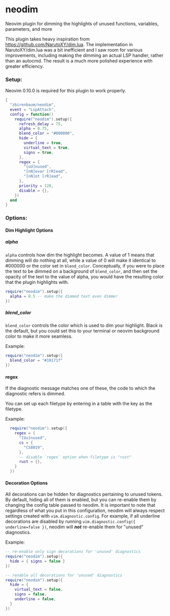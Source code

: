 # neodim
Neovim plugin for dimming the highlights of unused functions, variables, parameters, and more

This plugin takes heavy inspiration from https://github.com/NarutoXY/dim.lua. The implementation in NarutoXY/dim.lua was a bit inefficient and I saw room for various improvements, including making the dimming an actual LSP handler, rather than an autocmd. The result is a much more polished experience with greater efficiency.

### Setup:

Neovim 0.10.0 is required for this plugin to work properly.

```lua
{
  "zbirenbaum/neodim",
  event = "LspAttach",
  config = function()
    require("neodim").setup({
      refresh_delay = 75,
      alpha = 0.75,
      blend_color = "#000000",
      hide = {
        underline = true,
        virtual_text = true,
        signs = true,
      },
      regex = {
        "[uU]nused",
        "[nN]ever [rR]ead",
        "[nN]ot [rR]ead",
      },
      priority = 128,
      disable = {},
    })
  end
}
```

### Options:

#### Dim Highlight Options

##### alpha

`alpha` controls how dim the highlight becomes. A value of 1 means that dimming will do nothing at all, while a value of 0 will make it identical to #000000 or the color set in `blend_color`. Conceptually, if you were to place the text to be dimmed on a background of `blend_color`, and then set the opacity of the text to the value of alpha, you would have the resulting color that the plugin highlights with.


```lua
require("neodim").setup({
  alpha = 0.5 -- make the dimmed text even dimmer
})
```

##### blend_color

`blend_color` controls the color which is used to dim your highlight. Black is the default, but you could set this to your terminal or neovim background color to make it more seamless.

Example:

```lua
require("neodim").setup({
  blend_color = "#10171f"
})
```

#### regex

If the diagnostic message matches one of these, the code to which the
diagnostic refers is dimmed.

You can set up each filetype by entering in a table with the key as the filetype.

Example:
```lua
  require("neodim").setup({
    regex = {
      "[Uu]nused",
      cs = {
        "CS8019",
      },
      -- disable `regex` option when filetype is "rust"
      rust = {},
    }
  })
```

#### Decoration Options
All decorations can be hidden for diagnostics pertaining to unused tokens. By default, hiding all of them is enabled, but you can re-enable them by changing the config table passed to neodim. It is important to note that regardless of what you put in this configuration, neodim will always respect settings created with `vim.diagnostic.config`. For example, if all underline decorations are disabled by running `vim.diagnostic.config({ underline=false })`, neodim will ***not*** re-enable them for "unused" diagnostics.

Example:

```lua
-- re-enable only sign decorations for 'unused' diagnostics
require("neodim").setup({
  hide = { signs = false }
})
```

```lua
-- renable all decorations for 'unused' diagnostics
require("neodim").setup({
  hide = {
    virtual_text = false,
    signs = false,
    underline = false,
  }
})
```

<!-- ### How to get live dim updates as you type -->
<!---->
<!-- The vim.diagnostic.config function provides hooks which allow you to affect the behavior of this plugin. Setting `update_in_insert` to true will cause the plugin to update as fast as your LSP can supply diagnostic info. I personally find it preferable to keep this value at false, but the option is there and I recommend trying both out to see which you prefer. -->
<!---->
<!-- Example: -->
<!-- ``` -->
<!-- vim.diagnostic.config({ -->
<!--   ... -->
<!--   update_in_insert = true, -- Set this to true for live dim updates as you type -->
<!--   ... -->
<!-- }) -->
<!-- ``` -->
